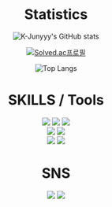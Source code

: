 ### 

<div align=center><h1> Statistics</h1></div>
<div align=center>
  
![K-Junyyy's GitHub stats](https://github-readme-stats.vercel.app/api?username=Sumindd&show_icons=true&theme=tokyonight)
  
[![Solved.ac프로필](http://mazassumnida.wtf/api/v2/generate_badge?boj=wltnals09)](https://solved.ac/wltnals09)
  
![Top Langs](https://github-readme-stats.vercel.app/api/top-langs/?username=Sumindd&layout=compact&theme=tokyonight)
  
  
<div align=center><h1> SKILLS / Tools</h1></div>
<div align=center>
<img src="https://img.shields.io/badge/C-A8B9CC?style=for-the-badge&logo=c&logoColor=white"> <img src="https://img.shields.io/badge/java-007396?style=for-the-badge&logo=java&logoColor=white">
<img src="https://img.shields.io/badge/Python-3776AB?style=for-the-badge&logo=Python&logoColor=white">
<br>
<img src="https://img.shields.io/badge/javascript-F7DF1E?style=for-the-badge&logo=javascript&logoColor=black"> <img src="https://img.shields.io/badge/ C++-00599C?style=for-the-badge&logo=cplusplus&logoColor=white">
<br>
<img src="https://img.shields.io/badge/Adobe Photoshop-31A8FF?style=for-the-badge&logo=Adobe Photoshop&logoColor=white">
<img src="https://img.shields.io/badge/github-181717?style=for-the-badge&logo=github&logoColor=white">
</div>


<div align=center><h1> SNS</h1></div>
<div align=center>
<a href="https://blog.naver.com/leedan9"><img src="https://img.shields.io/badge/Naver Blog-03C75A?style=for-the-badge&logo=Naver&logoColor=white"/></a>
<a href="mailto:wltnals09@korea.ac.kr" target="_blank"><img src="https://img.shields.io/badge/Gmail-EA4335?style=for-the-badge&logo=Gmail&logoColor=white"/></a>



<!--
**Sumindd/Sumindd** is a ✨ _special_ ✨ repository because its `README.md` (this file) appears on your GitHub profile.

Here are some ideas to get you started:

- 🔭 I’m currently working on ...
- 🌱 I’m currently learning ...
- 👯 I’m looking to collaborate on ...
- 🤔 I’m looking for help with ...
- 💬 Ask me about ...
- 📫 How to reach me: ...
- 😄 Pronouns: ...
- ⚡ Fun fact: ...
-->
